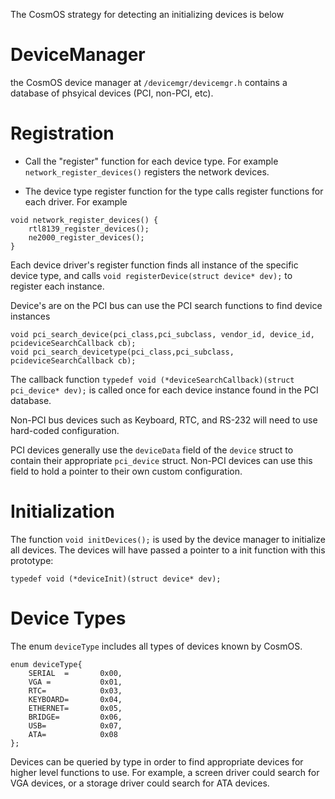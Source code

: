 
The CosmOS strategy for detecting an initializing devices is below

# DeviceManager

the CosmOS device manager at `/devicemgr/devicemgr.h` contains a database of phsyical devices (PCI, non-PCI, etc).

# Registration

* Call the "register" function for each device type. For example `network_register_devices()` registers the network devices.

* The device type register function for the type calls register functions for each driver. For example

```
void network_register_devices() {
    rtl8139_register_devices();
    ne2000_register_devices();
}
```

Each device driver's register function finds all instance of the specific device type, and calls `void registerDevice(struct device* dev);` to register each instance.

Device's are on the PCI bus can use the PCI search functions to find device instances

```
void pci_search_device(pci_class,pci_subclass, vendor_id, device_id, pcideviceSearchCallback cb);
void pci_search_devicetype(pci_class,pci_subclass, pcideviceSearchCallback cb);
```

The callback function `typedef void (*deviceSearchCallback)(struct pci_device* dev);` is called once for each device instance found in the PCI database.

Non-PCI bus devices such as Keyboard, RTC, and RS-232 will need to use hard-coded configuration.

PCI devices generally use the `deviceData` field of the `device` struct to contain their appropriate `pci_device` struct.  Non-PCI devices can use this field to hold a pointer to their own custom configuration.


# Initialization

The function `void initDevices();` is used by the device manager to initialize all devices. The devices will have passed a pointer to a init function with this prototype:

`typedef void (*deviceInit)(struct device* dev);`

# Device Types

The enum `deviceType` includes all types of devices known by CosmOS.  

```
enum deviceType{
	SERIAL	=		0x00,
	VGA = 			0x01,
	RTC=			0x03,
	KEYBOARD=		0x04,
	ETHERNET=		0x05,
	BRIDGE=			0x06,
	USB=			0x07,
	ATA=			0x08
};

```

Devices can be queried by type in order to find appropriate devices for higher level functions to use.  For example, a screen driver could search for VGA devices, or a storage driver could search for ATA devices. 


